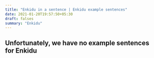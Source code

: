 ```yaml
---
title: "Enkidu in a sentence | Enkidu example sentences"
date: 2021-01-20T19:57:50+05:30
draft: falses
summary: "Enkidu"
---
```

## Unfortunately, we have no example sentences for Enkidu                 
